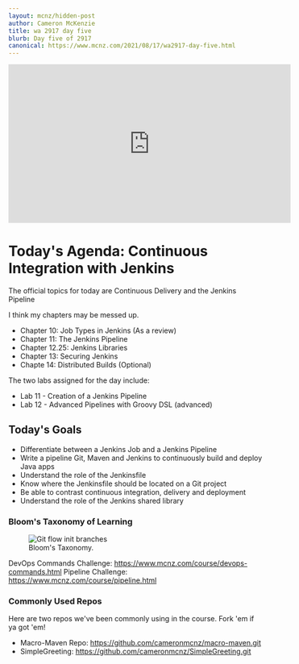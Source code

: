 ```yaml
---
layout: mcnz/hidden-post
author: Cameron McKenzie
title: wa 2917 day five
blurb: Day five of 2917
canonical: https://www.mcnz.com/2021/08/17/wa2917-day-five.html
---
```


<div class="embed-responsive embed-responsive-16by9">
<iframe width="560" height="315" src="https://www.youtube.com/embed/ei7kv7QOMC8" frameborder="0" allow="accelerometer; autoplay; clipboard-write; encrypted-media; gyroscope; picture-in-picture" allowfullscreen></iframe>
</div>

# Today's Agenda: Continuous Integration with Jenkins

The official topics for today are Continuous Delivery and the Jenkins Pipeline

I think my chapters may be messed up. 

- Chapter 10: Job Types in Jenkins (As a review)
- Chapter 11: The Jenkins Pipeline
- Chapter 12.25: Jenkins Libraries
- Chapter 13: Securing Jenkins
- Chapte 14: Distributed Builds (Optional)

The two labs assigned for the day include:

- Lab 11 - Creation of a Jenkins Pipeline
- Lab 12 - Advanced Pipelines with Groovy DSL (advanced)

## Today's Goals

- Differentiate between a Jenkins Job and a Jenkins Pipeline
- Write a pipeline Git, Maven and Jenkins to continuously build and deploy Java apps
- Understand the role of the Jenkinsfile
- Know where the Jenkinsfile should be located on a Git project
- Be able to contrast continuous integration, delivery and deployment
- Understand the role of the Jenkins shared library


### Bloom's Taxonomy of Learning

<figure class="figure">
  <img src="https://courses.dcs.wisc.edu/design-teaching/PlanDesign_Fall2016/2-Online-Course-Design/2_Learning-Objectives-Alignment/images/blooms_shadow_text-centered_890x575.png" alt="Git flow init branches" class="img-fluid mx-auto d-block img-thumbnail rounded ">
  <figcaption class="figure-caption">Bloom's Taxonomy.</figcaption>
</figure>

DevOps Commands Challenge: https://www.mcnz.com/course/devops-commands.html
Pipeline Challenge: https://www.mcnz.com/course/pipeline.html


### Commonly Used Repos

Here are two repos we've been commonly using in the course. Fork 'em if ya got 'em!

- Macro-Maven Repo: <a href="https://github.com/cameronmcnz/macro-maven.git">https://github.com/cameronmcnz/macro-maven.git</a>
- SimpleGreeting: <a href="https://github.com/cameronmcnz/SimpleGreeting.git">https://github.com/cameronmcnz/SimpleGreeting.git</a>

